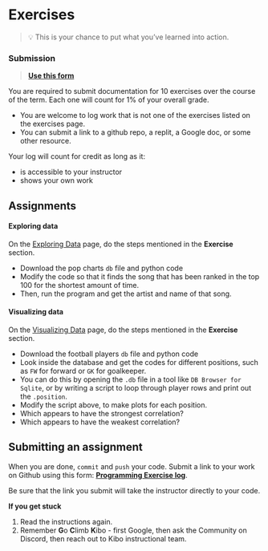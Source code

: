 # Exercises

> 💡 This is your chance to put what you’ve learned into action.

### Submission

> **[Use this form](https://forms.gle/UbWLpo86JsWxrpNe9)**

You are required to submit documentation for 10 exercises over the
course of the term. Each one will count for 1%
of your overall grade.

* You are welcome to log work that is not one of the exercises listed on the 
exercises page.
* You can submit a link to a github repo, a replit, a Google doc, or some other 
resource.

Your log will count for credit as long as it:
- is accessible to your instructor
- shows your own work

## Assignments

#### Exploring data

On the [Exploring Data](exploring-data.html) page, do the steps mentioned in the **Exercise** section.

* Download the pop charts `db` file and python code
* Modify the code so that it finds the song that has been ranked in the top 100 for the shortest amount of time. 
* Then, run the program and get the artist and name of that song.

#### Visualizing data

On the [Visualizing Data](visualizing-data.html) page, do the steps mentioned in the **Exercise** section.

* Download the football players `db` file and python code
* Look inside the database and get the codes for different positions, such as `FW` for forward or `GK` for goalkeeper.
* You can do this by opening the `.db` file in a tool like `DB Browser for Sqlite`, or by writing a script to loop through player rows and print out the `.position`.
* Modify the script above, to make plots for each position.
* Which appears to have the strongest correlation?
* Which appears to have the weakest correlation?

## Submitting an assignment

When you are done, `commit` and `push` your code. Submit a link to your work on
Github using this form: **[Programming Exercise log](https://forms.gle/UbWLpo86JsWxrpNe9)**.

Be sure that the link you submit will take the instructor directly to your code.

<aside>

**If you get stuck**
1. Read the instructions again.
2. Remember **G**o **C**limb **K**ibo - first Google, then ask the Community on Discord, then reach out to Kibo instructional team.

</aside>

